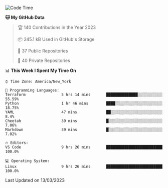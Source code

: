 <!--START_SECTION:waka-->
![Code Time](http://img.shields.io/badge/Code%20Time-142%20hrs%2036%20mins-blue)

**🐱 My GitHub Data** 

> 🏆 140 Contributions in the Year 2023
 > 
> 📦 245.1 kB Used in GitHub's Storage 
 > 
> 📜 37 Public Repositories 
 > 
> 🔑 40 Private Repositories  
 > 
📊 **This Week I Spent My Time On** 

```text
⌚︎ Time Zone: America/New_York

💬 Programming Languages: 
Terraform                5 hrs 14 mins       ██████████████░░░░░░░░░░░   55.59% 
Python                   1 hr 46 mins        ████░░░░░░░░░░░░░░░░░░░░░   18.75% 
YAML                     47 mins             ██░░░░░░░░░░░░░░░░░░░░░░░   8.4% 
Cheetah                  39 mins             █░░░░░░░░░░░░░░░░░░░░░░░░   7.06% 
Markdown                 39 mins             █░░░░░░░░░░░░░░░░░░░░░░░░   7.02%

🔥 Editors: 
VS Code                  9 hrs 26 mins       █████████████████████████   100.0%

💻 Operating System: 
Linux                    9 hrs 26 mins       █████████████████████████   100.0%

```


 Last Updated on 13/03/2023
<!--END_SECTION:waka-->
